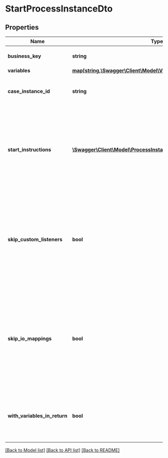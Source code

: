 # StartProcessInstanceDto

## Properties
Name | Type | Description | Notes
------------ | ------------- | ------------- | -------------
**business_key** | **string** | The business key of the process instance. | [optional] 
**variables** | [**map[string,\Swagger\Client\Model\VariableValueDto]**](VariableValueDto.md) |  | [optional] 
**case_instance_id** | **string** | The case instance id the process instance is to be initialized with. | [optional] 
**start_instructions** | [**\Swagger\Client\Model\ProcessInstanceModificationInstructionDto[]**](ProcessInstanceModificationInstructionDto.md) | **Optional**. A JSON array of instructions that specify which activities to start the process instance at. If this property is omitted, the process instance starts at its default blank start event. | [optional] 
**skip_custom_listeners** | **bool** | Skip execution listener invocation for activities that are started or ended as part of this request. **Note**: This option is currently only respected when start instructions are submitted via the &#x60;startInstructions&#x60; property. | [optional] 
**skip_io_mappings** | **bool** | Skip execution of [input/output variable mappings](https://docs.camunda.org/manual/7.21/user-guide/process-engine/variables/#input-output-variable-mapping) for activities that are started or ended as part of this request. **Note**: This option is currently only respected when start instructions are submitted via the &#x60;startInstructions&#x60; property. | [optional] 
**with_variables_in_return** | **bool** | Indicates if the variables, which was used by the process instance during execution, should be returned. Default value: &#x60;false&#x60; | [optional] 

[[Back to Model list]](../../README.md#documentation-for-models) [[Back to API list]](../../README.md#documentation-for-api-endpoints) [[Back to README]](../../README.md)

